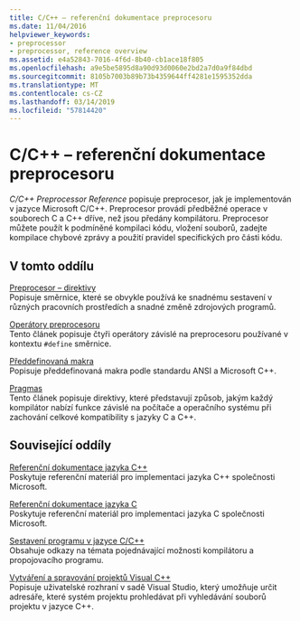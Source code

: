 ```yaml
---
title: C/C++ – referenční dokumentace preprocesoru
ms.date: 11/04/2016
helpviewer_keywords:
- preprocessor
- preprocessor, reference overview
ms.assetid: e4a52843-7016-4f6d-8b40-cb1ace18f805
ms.openlocfilehash: a9e5be5895d8a90d93d0060e2bd2a7d0a9f84dbd
ms.sourcegitcommit: 8105b7003b89b73b4359644ff4281e1595352dda
ms.translationtype: MT
ms.contentlocale: cs-CZ
ms.lasthandoff: 03/14/2019
ms.locfileid: "57814420"
---
```

# <a name="cc-preprocessor-reference"></a>C/C++ – referenční dokumentace preprocesoru
*C/C++ Preprocessor Reference* popisuje preprocesor, jak je implementován v jazyce Microsoft C/C++. Preprocesor provádí předběžné operace v souborech C a C++ dříve, než jsou předány kompilátoru. Preprocesor můžete použít k podmíněné kompilaci kódu, vložení souborů, zadejte kompilace chybové zprávy a použití pravidel specifických pro části kódu.

## <a name="in-this-section"></a>V tomto oddílu

[Preprocesor – direktivy](../preprocessor/preprocessor-directives.md)<br/>
Popisuje směrnice, které se obvykle používá ke snadnému sestavení v různých pracovních prostředích a snadné změně zdrojových programů.

[Operátory preprocesoru](../preprocessor/preprocessor-operators.md)<br/>
Tento článek popisuje čtyři operátory závislé na preprocesoru používané v kontextu `#define` směrnice.

[Předdefinovaná makra](../preprocessor/predefined-macros.md)<br/>
Popisuje předdefinovaná makra podle standardu ANSI a Microsoft C++.

[Pragmas](../preprocessor/pragma-directives-and-the-pragma-keyword.md)<br/>
Tento článek popisuje direktivy, které představují způsob, jakým každý kompilátor nabízí funkce závislé na počítače a operačního systému při zachování celkové kompatibility s jazyky C a C++.

## <a name="related-sections"></a>Související oddíly

[Referenční dokumentace jazyka C++](../cpp/cpp-language-reference.md)<br/>
Poskytuje referenční materiál pro implementaci jazyka C++ společnosti Microsoft.

[Referenční dokumentace jazyka C](../c-language/c-language-reference.md)<br/>
Poskytuje referenční materiál pro implementaci jazyka C společnosti Microsoft.

[Sestavení programu v jazyce C/C++](../build/reference/c-cpp-building-reference.md)<br/>
Obsahuje odkazy na témata pojednávající možnosti kompilátoru a propojovacího programu.

[Vytváření a spravování projektů Visual C++](../build/creating-and-managing-visual-cpp-projects.md)<br/>
Popisuje uživatelské rozhraní v sadě Visual Studio, který umožňuje určit adresáře, které systém projektu prohledávat při vyhledávání souborů projektu v jazyce C++.